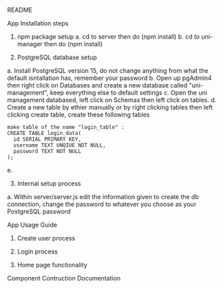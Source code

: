 README 

App Installation steps

1. npm package setup
  a. cd to server then do (npm install)
  b. cd to uni-manager then do (npm install)

2. PostgreSQL database setup

  a. Install PostgreSQL version 15, do not change anything from what the default isntallation has, remember your password
  b. Open up pgAdmin4 then right click on Databases and create a new database called "uni-management", keep everything else to default settings
  c. Open the uni management databased, left click on Schemas then left click on tables.
  d. Create a new table by ethier manually or by right clicking tables then left clicking create table, create these following tables  
  
    make table of the name "login_table" :
    CREATE TABLE login_data(
      id SERIAL PRIMARY KEY,
      username TEXT UNQIUE NOT NULL,
      password TEXT NOT NULL
    );
  
  e. 

3. Internal setup process

  a. Within server/server.js edit the information given to create the db connection, change the password to whatever you choose as your PostgreSQL password


App Usage Guide

 1. Create user process


 2. Login process


 3. Home page functionality 



Component Contruction Documentation
